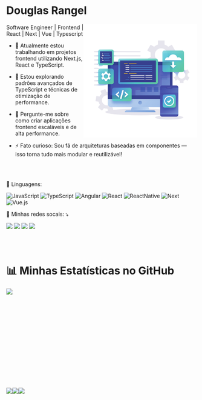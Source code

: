 <h1>
    <span>Douglas Rangel</span>
</h1>

<a href="https://douglasrangel.com/"><img align="right" width="300" height="300" alt="douglas-rangel" src="./image.png"></a>

<p align="justify">Software Engineer | Frontend | React | Next | Vue | Typescript 
<br>
  
- 🔭 Atualmente estou trabalhando em projetos frontend utilizando Next.js, React e TypeScript.

- 🌱 Estou explorando padrões avançados de TypeScript e técnicas de otimização de performance.

- 💬 Pergunte-me sobre como criar aplicações frontend escaláveis e de alta performance.

- ⚡ Fato curioso: Sou fã de arquiteturas baseadas em componentes — isso torna tudo mais modular e reutilizável!</p>
 
<br/>  
<br/> 

  
<p align="left">
  🦄 Linguagens:
  
  ![JavaScript](https://img.shields.io/badge/javascript-%23323330.svg?style=for-the-badge&logo=javascript&logoColor=%23F7DF1E)
  ![TypeScript](https://img.shields.io/badge/typescript-%23007ACC.svg?style=for-the-badge&logo=typescript&logoColor=white)
  ![Angular](https://img.shields.io/badge/Angular-DD0031?style=for-the-badge&logo=angular&logoColor=white)
  ![React](https://img.shields.io/badge/react-%2320232a.svg?style=for-the-badge&logo=react&logoColor=%2361DAFB)
  ![ReactNative](https://img.shields.io/badge/React_Native-20232A?style=for-the-badge&logo=react&logoColor=61DAFB)
  ![Next](https://img.shields.io/badge/next.js-000000?style=for-the-badge&logo=nextdotjs&logoColor=white)
  ![Vue.js](https://img.shields.io/badge/vuejs-%2335495e.svg?style=for-the-badge&logo=vuedotjs&logoColor=%234FC08D)
  
  
</p>
  
<p align="left">
  💌 Minhas redes socais: ⤵️
  
  [<img src="https://img.shields.io/badge/linkedin-%230077B5.svg?style=for-the-badge&logo=linkedin&logoColor=white"/>](https://www.linkedin.com/in/douglasrangel/)
  [<img src="https://img.shields.io/badge/WhatsApp-25D366?style=for-the-badge&logo=whatsapp&logoColor=white"/>](https://wa.me/5581994123653)
  [<img src="https://img.shields.io/badge/YouTube-%23FF0000.svg?style=for-the-badge&logo=YouTube&logoColor=white"/>](https://www.youtube.com/@douglasportal.developer)
  [<img src="https://img.shields.io/badge/Instagram-%23E4405F.svg?style=for-the-badge&logo=Instagram&logoColor=white"/>](https://www.instagram.com/douglasportal.dev/)
</p>

<br/>  
<br/> 

<h1><span>📊 Minhas Estatísticas no GitHub</span></h1>
<div style="text-align: center; display: flex">
  <img height="262em" src="https://github-profile-summary-cards.vercel.app/api/cards/profile-details?username=douglasrangel-stack&theme=discord_old_blurple"/>
</div>
<div style="text-align: center; display: flex">
  <img height="164em" src="https://github-profile-summary-cards.vercel.app/api/cards/stats?username=douglasrangel-stack&theme=discord_old_blurple"/>
  <img height="164em" src="https://github-profile-summary-cards.vercel.app/api/cards/repos-per-language?username=douglasrangel-stack&theme=discord_old_blurple"/>
  <img height="164em" src="https://github-profile-summary-cards.vercel.app/api/cards/productive-time?username=douglasrangel-stack&theme=discord_old_blurple"/>
</div>
